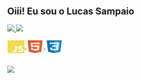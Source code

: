 ## Oiii! Eu sou o Lucas Sampaio
<div>
  <a href="https://github.com/LucasSampaioOliveira">
  <img height="180em" src="https://github-readme-stats.vercel.app/api?username=LucasSampaioOliveira&show_icons=true&theme=dracula&include_all_commits=true&count_private=true"/>
  <img height="180em" src="https://github-readme-stats.vercel.app/api/top-langs/?username=LucasSampaioOliveira&layout=compact&langs_count=8&theme=dracula"/>
<div>
 
<div style="display: inline_block"><br>
  <img align="center" alt="Rafa-Js" height="30" width="40" src="https://raw.githubusercontent.com/devicons/devicon/master/icons/javascript/javascript-plain.svg">
  <img align="center" alt="Rafa-HTML" height="30" width="40" src="https://raw.githubusercontent.com/devicons/devicon/master/icons/html5/html5-original.svg">
  <img align="center" alt="Rafa-CSS" height="30" width="40" src="https://raw.githubusercontent.com/devicons/devicon/master/icons/css3/css3-original.svg">
</div>


 ##
  
  <div>
  <a href="https://www.linkedin.com/in/lucas-sampaio-0aa72320b/" target="_blank"><img src="https://img.shields.io/badge/-LinkedIn-%230077B5?style=for-the-badge&logo=linkedin&logoColor=white" target="_blank"></a>
</div>
